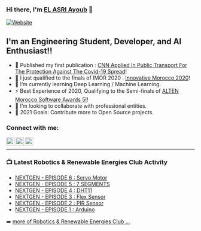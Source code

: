 ### Hi there, I'm [EL ASRI Ayoub][website] 👋

[![Website](https://img.shields.io/website?label=Lets_work_together&style=for-the-badge&url=https%3A%2F%2Fcodestackr.com)](https://www.linkedin.com/in/elasri-ayoub/)

## I'm an Engineering Student, Developer, and AI Enthusiast!!

- 🔭 Published my first publication : [CNN Applied In Public Transport For The Protection Against The Covid-19 Spread][IJETT]!
- 🔭 I just qualified to the finals of IMOR 2020 : [Innovative Morocco 2020][IMOR]!
- 🌱 I’m currently learning Deep Learning / Machine Learning.
- ⚡ Best Experience of 2020, Qualifying to the Semi-finals of [ALTEN Morocco Software Awards 5!][AMSA]!
- 👯 I’m looking to collaborate with professional entities.
- 🥅 2021 Goals: Contribute more to Open Source projects.


### Connect with me:

[<img align="left" alt="codeSTACKr | YouTube" width="22px" src="https://cdn.jsdelivr.net/npm/simple-icons@v3/icons/youtube.svg" />][youtube]
[<img align="left" alt="codeSTACKr | Facebook" width="22px" src="https://cdn.jsdelivr.net/npm/simple-icons@v3/icons/facebook.svg" />][facebook]
[<img align="left" alt="codeSTACKr | LinkedIn" width="22px" src="https://cdn.jsdelivr.net/npm/simple-icons@v3/icons/linkedin.svg" />][linkedin]

<br />

---

### 📺 Latest Robotics & Renewable Energies Club Activity

<!-- YOUTUBE:START -->
- [NEXTGEN - EPISODE 6 : Servo Motor](https://www.facebook.com/crerensak/posts/1843648705791160?__cft__[0]=AZX66Q909Oll8U2qVSo-KWAdiZx87ktsMonMhp7I_nU0PE1FVqiZqNrCj0HuCLp7UkQ38JNsZL-tzKT9POiTta-r1k2lCP3r_qhzLFbubJB4nSIH5fFBBk2e8IhyYZbJV9e8cKWfICjrpr7Zrc7pprEdsMz-_hazn9nBxA7SosZFIzHSnGGIiRzJssKpgjdvncA&__tn__=%2CO%2CP-R)
- [NEXTGEN - EPISODE 5 : 7 SEGMENTS](https://www.facebook.com/crerensak/posts/1838381169651247?__cft__[0]=AZVyC4ICp3vDMb30XIx3TVIztyk8YuktFbq2TxtEeT5niqRG1yV6PoWVM9W5jmJ6h6Xgylj8-NwC79jho17pebre7Qg9QSdw2t1NLblb7ldGSD0gyyJwQeNI2kuwv2JyYOMrbWNCuis1RonZ_YJZ7EvUjJPdJHBC7OR3QD5bPgfuesHMDdRiP1pbS3PDD9xuRbw&__tn__=%2CO%2CP-R)
- [NEXTGEN - EPISODE 4 : DHT11](https://www.facebook.com/crerensak/posts/1832138073608890?__cft__[0]=AZU2IvDBDmRWbHc9pdFlItggr2Xr6U8C_D_egz_qpm7M0BFmLHPqCNR15JOOXWKqypHEWcdqIWUXut4x4zgH4q792A55jk6k2BHjkj2F-CuyWCfTt5yW5bG5wMxi1FLCQxejSHKQZqWlVJ8_1xvxv9F6fCZgT5lDUfAAH09jxBCiM_OLZjtcog1ahR0lttlYMmM&__tn__=%2CO%2CP-R)
- [NEXTGEN - EPISODE 3 : Flex Sensor](https://www.facebook.com/crerensak/posts/1821309328025098?__cft__[0]=AZX1yzdL9N_s81FcWASLwuP_ZnrAY8M5dUqDAKoKmxTXh5680E0uDhaSKZ6n0HVvCbJKvrUz1_SfEqoEG_TG07yVd9Yws2JYnOqKkhxTmugJHtNK6x8BsxMBFB4SqwWum6PEkRKBNVUn3rxKlSilyB7tz0Q8wXvUtEe4YJMiAKNIS-EHmdeY_LyIloetcIzNHWk&__tn__=%2CO%2CP-R)
- [NEXTGEN - EPISODE 2 : PIR Sensor](https://www.facebook.com/crerensak/posts/1815920338563997?__cft__[0]=AZXebcJNmySbHf2lSbZENE1hpoLyZHlajJu-o5OlcD8lcG-wCaCaizK1UQc4IXFrzwTY2Ar1ZbUKvjw3vJceuAxG8casGURX_Lb5th-ESejPvP6Lm5s6dgSUk4KmwJ-oQh2jSumQAGOSZjmDSARdNQHwulktEoSrK22aLtYzcrWeVXnQTHL0zM1HnE9QCVzbjRM&__tn__=%2CO%2CP-R)
- [NEXTGEN - EPISODE 1 : Arduino ](https://www.facebook.com/crerensak/posts/1809852939170737?__cft__[0]=AZXaW6jpinbCGE5EFsikPHSGzM8UGkgqSL-CxR0SqfGwKGl4pnFsoEMAUs0cU1HuUjlWVqFdtJ8QDGgvrkwvy6NGdAFwTmYUMtjH3r5IQ5jTj6lSg4VZJPtSvzoCC4LRKaOwM7IFSs4vpPd5m_GxATqfO3lXO5Sj9Y50xmyc9X7w8cemPtd3sLj5WFYQaZIk2uw&__tn__=%2CO%2CP-R)
<!-- YOUTUBE:END -->

➡️ [more of Robotics & Renewable Energies Club ...](https://www.facebook.com/crerensak)

[website]: https://github.com/ElasriAyoub
[IMOR]: https://www.linkedin.com/in/elasri-ayoub/detail/overlay-view/urn:li:fsd_profileTreasuryMedia:(ACoAACNtPV4B1mGm5XemW-xcKob7X0vbsof6SoY,1608895591737)/
[AMSA]: https://www.linkedin.com/feed/update/urn:li:activity:6746453931792064512/
[facebook]: https://www.facebook.com/ayoub.elasri.5648
[youtube]: https://www.youtube.com/channel/UCWxWJZxB_oKPCt_odGQmqkg
[linkedin]: https://www.linkedin.com/in/elasri-ayoub/
[IJETT]: https://ijettjournal.org/archive/ijett-v69i10p205

